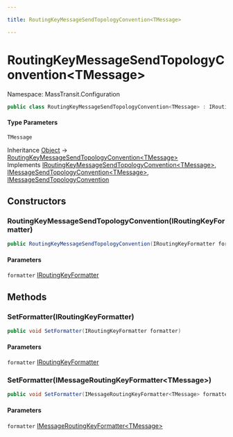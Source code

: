 ```yaml
---

title: RoutingKeyMessageSendTopologyConvention<TMessage>

---
```


# RoutingKeyMessageSendTopologyConvention\<TMessage\>

Namespace: MassTransit.Configuration

```csharp
public class RoutingKeyMessageSendTopologyConvention<TMessage> : IRoutingKeyMessageSendTopologyConvention<TMessage>, IMessageSendTopologyConvention<TMessage>, IMessageSendTopologyConvention
```

#### Type Parameters

`TMessage`<br/>

Inheritance [Object](https://learn.microsoft.com/en-us/dotnet/api/system.object) → [RoutingKeyMessageSendTopologyConvention\<TMessage\>](../masstransit-configuration/routingkeymessagesendtopologyconvention-1)<br/>
Implements [IRoutingKeyMessageSendTopologyConvention\<TMessage\>](../masstransit-configuration/iroutingkeymessagesendtopologyconvention-1), [IMessageSendTopologyConvention\<TMessage\>](../../masstransit-abstractions/masstransit-configuration/imessagesendtopologyconvention-1), [IMessageSendTopologyConvention](../../masstransit-abstractions/masstransit-configuration/imessagesendtopologyconvention)

## Constructors

### **RoutingKeyMessageSendTopologyConvention(IRoutingKeyFormatter)**

```csharp
public RoutingKeyMessageSendTopologyConvention(IRoutingKeyFormatter formatter)
```

#### Parameters

`formatter` [IRoutingKeyFormatter](../masstransit-transports/iroutingkeyformatter)<br/>

## Methods

### **SetFormatter(IRoutingKeyFormatter)**

```csharp
public void SetFormatter(IRoutingKeyFormatter formatter)
```

#### Parameters

`formatter` [IRoutingKeyFormatter](../masstransit-transports/iroutingkeyformatter)<br/>

### **SetFormatter(IMessageRoutingKeyFormatter\<TMessage\>)**

```csharp
public void SetFormatter(IMessageRoutingKeyFormatter<TMessage> formatter)
```

#### Parameters

`formatter` [IMessageRoutingKeyFormatter\<TMessage\>](../masstransit-transports/imessageroutingkeyformatter-1)<br/>
